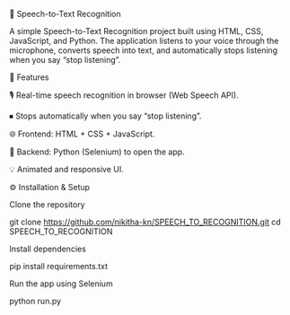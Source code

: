 🎤 Speech-to-Text Recognition

A simple Speech-to-Text Recognition project built using HTML, CSS, JavaScript, and Python.
The application listens to your voice through the microphone, converts speech into text, and automatically stops listening when you say “stop listening”.

🚀 Features

🎙 Real-time speech recognition in browser (Web Speech API).

⏹ Stops automatically when you say “stop listening”.

🌐 Frontend: HTML + CSS + JavaScript.

🐍 Backend: Python (Selenium) to open the app.

💡 Animated and responsive UI.


⚙️ Installation & Setup

Clone the repository

git clone https://github.com/nikitha-kn/SPEECH_TO_RECOGNITION.git
cd SPEECH_TO_RECOGNITION


Install dependencies

pip install requirements.txt


Run the app using Selenium

python run.py
